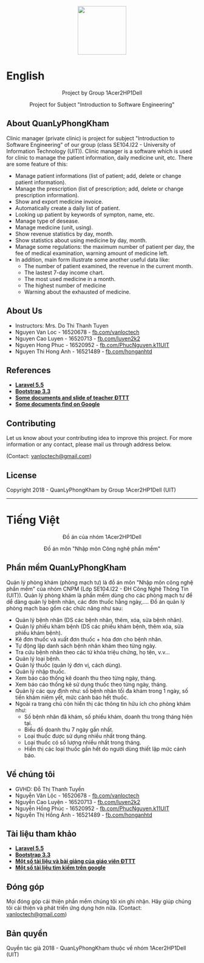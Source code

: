 <p align="center"><img src="https://raw.githubusercontent.com/vanloctech/QuanLyPhongKham/master/public/favicon.ico" width="128" height="128"></p>

<h1>English</h1>

<p align="center">
  Project by Group 1Acer2HP1Dell
</p>
<p align="center">  
Project for Subject "Introduction to Software Engineering"
</p>


## About QuanLyPhongKham

Clinic manager (private clinic) is project for subject "Introduction to Software Engineering" of our group (class SE104.I22 - University of Information Technology (UIT)). Clinic manager is a software which is used for clinic to manage the patient information, daily medicine unit, etc. There are some feature of this:
- Manage patient informations (list of patient; add, delete or change patient information).
- Manage the prescription (list of prescription; add, delete or change prescription information).
- Show and export medicine invoice.
- Automatically create a daily list of patient.
- Looking up patient by keywords of sympton, name, etc.
- Manage type of desease.
- Manage medicine (unit, using).
- Show revenue statistics by day, month.
- Show statistics about using medicine by day, month.
- Manage some regulations: the maximum number of patient per day, the fee of medical examination, warning amount of medicine left.
- In addition, main form illustrate some another useful data like:
  + The number of patient examined, the revenue in the current month.
  + The lastest 7-day income chart.
  + The most used medicine in a month.
  + The highest number of medicine
  + Warning about the exhausted of medicine.

## About Us

- Instructors: Mrs. Do Thi Thanh Tuyen
- Nguyen Van Loc - 16520678 - <a href="http://fb.com/vanloctech" target="_blank">fb.com/vanloctech</a>
- Nguyen Cao Luyen - 16520713 - <a href="http://fb.com/luyen2k2" target="_blank">fb.com/luyen2k2</a>
- Nguyen Hong Phuc - 16520952 - <a href="http://fb.com/PhucNguyen.k11UIT" target="_blank">fb.com/PhucNguyen.k11UIT</a>
- Nguyen Thi Hong Anh - 16521489 - <a href="http://fb.com/honganhtd" target="_blank">fb.com/honganhtd</a><br/>

## References

- **[Laravel 5.5](https://laravel.com/docs/5.5)**
- **[Bootstrap 3.3](https://getbootstrap.com/docs/3.3/)**
- **[Some documents and slide of teacher ĐTTT](fb.com/vanloctech)**
- **[Some documents find on Google](https://google.com.vn)**

## Contributing

Let us know about your contributing idea to improve this project. For more information or any contact, please mail us through address below.

(Contact: vanloctech@gmail.com)

## License

Copyright 2018 - QuanLyPhongKham by Group 1Acer2HP1Dell (UIT)
<hr>
<h1>Tiếng Việt</h1>

<p align="center">
  Đồ án của nhóm 1Acer2HP1Dell
</p>
<p align="center">  
Đồ án môn "Nhập môn Công nghệ phần mềm"
</p>


## Phần mềm QuanLyPhongKham

Quản lý phòng khám (phòng mạch tư) là đồ án môn "Nhập môn công nghệ phần mềm" của nhóm CNPM (Lớp SE104.I22 - ĐH Công Nghệ Thông Tin (UIT)). Quản lý phòng khám là phần mềm dùng cho các phòng mạch tư để dể dàng quản lý bệnh nhân, các đơn thuốc hằng ngày,.... Đồ án quản lý phòng mạch bao gồm các chức năng như sau:

- Quản lý bệnh nhân (DS các bệnh nhân, thêm, xóa, sửa bệnh nhân).
- Quản lý phiếu khám bệnh (DS các phiếu khám bệnh, thêm xóa, sửa phiếu khám bệnh).
- Kê đơn thuốc và xuất đơn thuốc + hóa đơn cho bệnh nhân.
- Tự động lập danh sách bệnh nhân khám theo từng ngày.
- Tra cứu bệnh nhân theo các từ khóa triệu chứng, họ tên, v.v...
- Quản lý loại bệnh.
- Quản lý thuốc (quản lý đơn vị, cách dùng).
- Quản lý nhập thuốc.
- Xem báo cáo thống kê doanh thu theo từng ngày, tháng.
- Xem báo cáo thống kê sử dụng thuốc theo từng ngày, tháng.
- Quản lý các quy định như: số bệnh nhân tối đa khám trong 1 ngày, số tiền khám niêm yết, mức cảnh báo hết thuốc.
- Ngoài ra trang chủ còn hiển thị các thông tin hữu ích cho phòng khám như: 
  + Số bệnh nhân đã khám, số phiếu khám, doanh thu trong tháng hiện tại.
  + Biểu đồ doanh thu 7 ngày gần nhất.
  + Loại thuốc được sử dụng nhiều nhất trong tháng.
  + Loại thuốc có số lượng nhiều nhất trong tháng.
  + Hiển thị các loại thuốc gần hết do người dùng thiết lập mức cảnh báo.

## Về chúng tôi

- GVHD: Đỗ Thị Thanh Tuyền
- Nguyễn Văn Lộc - 16520678 - <a href="http://fb.com/vanloctech" target="_blank">fb.com/vanloctech</a>
- Nguyễn Cao Luyện - 16520713 - <a href="http://fb.com/luyen2k2" target="_blank">fb.com/luyen2k2</a>
- Nguyễn Hồng Phúc - 16520952 - <a href="http://fb.com/PhucNguyen.k11UIT" target="_blank">fb.com/PhucNguyen.k11UIT</a>
- Nguyễn Thị Hồng Ánh - 16521489 - <a href="http://fb.com/honganhtd" target="_blank">fb.com/honganhtd</a><br/>

## Tài liệu tham khảo

- **[Laravel 5.5](https://laravel.com/docs/5.5)**
- **[Bootstrap 3.3](https://getbootstrap.com/docs/3.3/)**
- **[Một số tài liệu và bài giảng của giáo viên ĐTTT](fb.com/vanloctech)**
- **[Một số tài liệu tìm kiếm trên google](https://google.com.vn)**

## Đóng góp

Mọi đóng góp cải thiện phần mềm chúng tôi xin ghi nhận. Hãy giúp chúng tôi cải thiện và phát triển ứng dụng hơn nữa.
(Contact: vanloctech@gmail.com)

## Bản quyền

Quyền tác giả 2018 - QuanLyPhongKham thuộc về nhóm 1Acer2HP1Dell (UIT)
